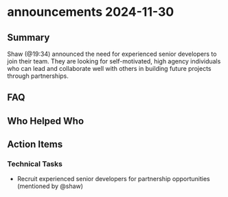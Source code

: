# announcements 2024-11-30

## Summary
Shaw (@19:34) announced the need for experienced senior developers to join their team. They are looking for self-motivated, high agency individuals who can lead and collaborate well with others in building future projects through partnerships.

## FAQ


## Who Helped Who


## Action Items

### Technical Tasks
- Recruit experienced senior developers for partnership opportunities (mentioned by @shaw)